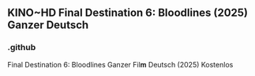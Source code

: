 ## KINO~HD Final Destination 6: Bloodlines (2025) Ganzer Deutsch

### .github

Final Destination 6: Bloodlines Ganzer Fil𝐦 Deutsch (2025) Kostenlos
